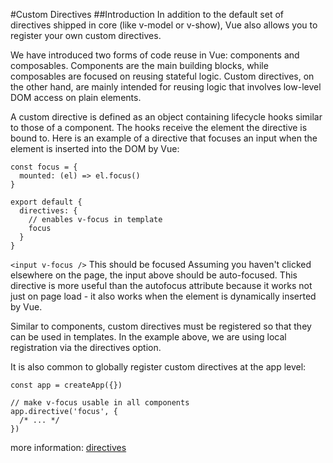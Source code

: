 #Custom Directives
##Introduction
In addition to the default set of directives shipped in core (like v-model or v-show), Vue also allows you to register your own custom directives.

We have introduced two forms of code reuse in Vue: components and composables. Components are the main building blocks, while composables are focused on reusing stateful logic. Custom directives, on the other hand, are mainly intended for reusing logic that involves low-level DOM access on plain elements.

A custom directive is defined as an object containing lifecycle hooks similar to those of a component. The hooks receive the element the directive is bound to. Here is an example of a directive that focuses an input when the element is inserted into the DOM by Vue:

```
const focus = {
  mounted: (el) => el.focus()
}

export default {
  directives: {
    // enables v-focus in template
    focus
  }
}
```

`<input v-focus />`
This should be focused
Assuming you haven't clicked elsewhere on the page, the input above should be auto-focused. This directive is more useful than the autofocus attribute because it works not just on page load - it also works when the element is dynamically inserted by Vue.

Similar to components, custom directives must be registered so that they can be used in templates. In the example above, we are using local registration via the directives option.

It is also common to globally register custom directives at the app level:

```
const app = createApp({})

// make v-focus usable in all components
app.directive('focus', {
  /* ... */
})
```
more information: [directives](https://vuejs.org/guide/reusability/custom-directives.html#introduction)